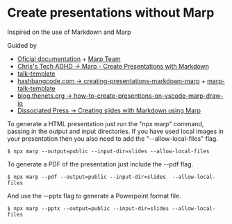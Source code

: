 # Create presentations without Marp

Inspired on the use of Markdown and Marp

Guided by

- [Oficial documentation](https://marp.app/#get-started) + [Marp Team](https://github.com/marp-team)
- [Chris's Tech ADHD &rarr; Marp - Create Presentations with Markdown](https://chris-ayers.com/2023/03/26/marp-create-presentations-with-markdown)
- [talk-template](https://github.com/pfwd/talk-template)
- [hashbangcode.com &rarr; creating-presentations-markdown-marp](https://www.hashbangcode.com/article/creating-presentations-markdown-marp) + [marp-talk-template](https://github.com/hashbangcode/marp-talk-template)
- [blog.thenets.org &rarr;  how-to-create-presentions-on-vscode-marp-draw-io](https://blog.thenets.org/how-to-create-presentions-on-vscode-marp-draw-io/)
- [Dissociated Press &rarr; Creating slides with Markdown using Marp](https://dissociatedpress.net/2023/01/24/creating-slides-with-markdown-using-marp/)


To generate a HTML presentation just run the "npx marp" command, passing in the output and input directories. If you have used local images in your presentation then you also need to add the "--allow-local-files" flag.

``$ npx marp --output=public --input-dir=slides --allow-local-files``

To generate a PDF of the presentation just include the --pdf flag.

``$ npx marp --pdf --output=public --input-dir=slides  --allow-local-files``

And use the --pptx flag to generate a Powerpoint format file.

``$ npx marp --pptx --output=public --input-dir=slides --allow-local-files``